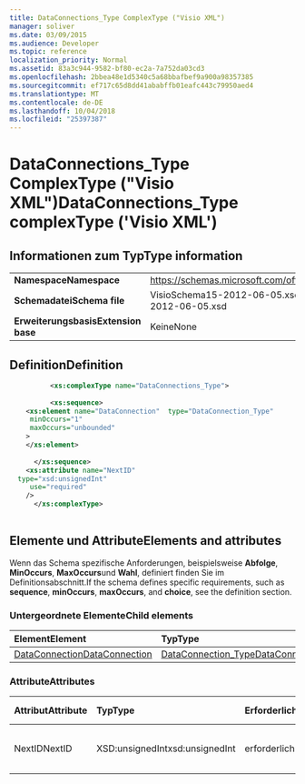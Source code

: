 ```yaml
---
title: DataConnections_Type ComplexType ("Visio XML")
manager: soliver
ms.date: 03/09/2015
ms.audience: Developer
ms.topic: reference
localization_priority: Normal
ms.assetid: 83a3c944-9582-bf80-ec2a-7a752da03cd3
ms.openlocfilehash: 2bbea48e1d5340c5a68bbafbef9a900a98357385
ms.sourcegitcommit: ef717c65d8dd41ababffb01eafc443c79950aed4
ms.translationtype: MT
ms.contentlocale: de-DE
ms.lasthandoff: 10/04/2018
ms.locfileid: "25397387"
---
```

# <a name="dataconnectionstype-complextype-visio-xml"></a><span data-ttu-id="f8db8-102">DataConnections_Type ComplexType ("Visio XML")</span><span class="sxs-lookup"><span data-stu-id="f8db8-102">DataConnections_Type complexType ('Visio XML')</span></span>

## <a name="type-information"></a><span data-ttu-id="f8db8-103">Informationen zum Typ</span><span class="sxs-lookup"><span data-stu-id="f8db8-103">Type information</span></span>

|||
|:-----|:-----|
|<span data-ttu-id="f8db8-104">**Namespace**</span><span class="sxs-lookup"><span data-stu-id="f8db8-104">**Namespace**</span></span> <br/> |https://schemas.microsoft.com/office/visio/2011/1/core  <br/> |
|<span data-ttu-id="f8db8-105">**Schemadatei**</span><span class="sxs-lookup"><span data-stu-id="f8db8-105">**Schema file**</span></span> <br/> |<span data-ttu-id="f8db8-106">VisioSchema15-2012-06-05.xsd</span><span class="sxs-lookup"><span data-stu-id="f8db8-106">VisioSchema15-2012-06-05.xsd</span></span>  <br/> |
|<span data-ttu-id="f8db8-107">**Erweiterungsbasis**</span><span class="sxs-lookup"><span data-stu-id="f8db8-107">**Extension base**</span></span> <br/> |<span data-ttu-id="f8db8-108">Keine</span><span class="sxs-lookup"><span data-stu-id="f8db8-108">None</span></span>  <br/> |
   
## <a name="definition"></a><span data-ttu-id="f8db8-109">Definition</span><span class="sxs-lookup"><span data-stu-id="f8db8-109">Definition</span></span>

```XML
          <xs:complexType name="DataConnections_Type">
          
          <xs:sequence>
    <xs:element name="DataConnection"  type="DataConnection_Type"
     minOccurs="1"
     maxOccurs="unbounded"
    >
    </xs:element>
    
      </xs:sequence>
    <xs:attribute name="NextID"
  type="xsd:unsignedInt"
     use="required"
    />
      </xs:complexType>
      
```

## <a name="elements-and-attributes"></a><span data-ttu-id="f8db8-110">Elemente und Attribute</span><span class="sxs-lookup"><span data-stu-id="f8db8-110">Elements and attributes</span></span>

<span data-ttu-id="f8db8-111">Wenn das Schema spezifische Anforderungen, beispielsweise **Abfolge**, **MinOccurs**, **MaxOccurs**und **Wahl**, definiert finden Sie im Definitionsabschnitt.</span><span class="sxs-lookup"><span data-stu-id="f8db8-111">If the schema defines specific requirements, such as **sequence**, **minOccurs**, **maxOccurs**, and **choice**, see the definition section.</span></span> 
  
### <a name="child-elements"></a><span data-ttu-id="f8db8-112">Untergeordnete Elemente</span><span class="sxs-lookup"><span data-stu-id="f8db8-112">Child elements</span></span>

|<span data-ttu-id="f8db8-113">**Element**</span><span class="sxs-lookup"><span data-stu-id="f8db8-113">**Element**</span></span>|<span data-ttu-id="f8db8-114">**Typ**</span><span class="sxs-lookup"><span data-stu-id="f8db8-114">**Type**</span></span>|<span data-ttu-id="f8db8-115">**Beschreibung**</span><span class="sxs-lookup"><span data-stu-id="f8db8-115">**Description**</span></span>|
|:-----|:-----|:-----|
|[<span data-ttu-id="f8db8-116">DataConnection</span><span class="sxs-lookup"><span data-stu-id="f8db8-116">DataConnection</span></span>](dataconnection-element-dataconnections_type-complextypevisio-xml.md) <br/> |[<span data-ttu-id="f8db8-117">DataConnection_Type</span><span class="sxs-lookup"><span data-stu-id="f8db8-117">DataConnection_Type</span></span>](dataconnection_type-complextypevisio-xml.md) <br/> ||
   
### <a name="attributes"></a><span data-ttu-id="f8db8-118">Attribute</span><span class="sxs-lookup"><span data-stu-id="f8db8-118">Attributes</span></span>

|<span data-ttu-id="f8db8-119">**Attribut**</span><span class="sxs-lookup"><span data-stu-id="f8db8-119">**Attribute**</span></span>|<span data-ttu-id="f8db8-120">**Typ**</span><span class="sxs-lookup"><span data-stu-id="f8db8-120">**Type**</span></span>|<span data-ttu-id="f8db8-121">**Erforderlich**</span><span class="sxs-lookup"><span data-stu-id="f8db8-121">**Required**</span></span>|<span data-ttu-id="f8db8-122">**Beschreibung**</span><span class="sxs-lookup"><span data-stu-id="f8db8-122">**Description**</span></span>|<span data-ttu-id="f8db8-123">**Mögliche Werte**</span><span class="sxs-lookup"><span data-stu-id="f8db8-123">**Possible values**</span></span>|
|:-----|:-----|:-----|:-----|:-----|
|<span data-ttu-id="f8db8-124">NextID</span><span class="sxs-lookup"><span data-stu-id="f8db8-124">NextID</span></span>  <br/> |<span data-ttu-id="f8db8-125">XSD:unsignedInt</span><span class="sxs-lookup"><span data-stu-id="f8db8-125">xsd:unsignedInt</span></span>  <br/> |<span data-ttu-id="f8db8-126">erforderlich</span><span class="sxs-lookup"><span data-stu-id="f8db8-126">required</span></span>  <br/> ||<span data-ttu-id="f8db8-127">Werte des Typs Xsd:unsignedInt.</span><span class="sxs-lookup"><span data-stu-id="f8db8-127">Values of the xsd:unsignedInt type.</span></span>  <br/> |
   

